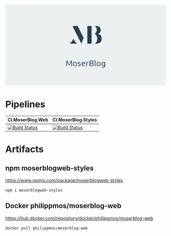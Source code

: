 <p align="center">
    <img src="https://raw.githubusercontent.com/MoserBlog/.github/main/profile/images/titleimage.png">
</p>


# Pipelines
| CI.MoserBlog.Web | CI.MoserBlog.Styles 
| :--- | :--- |
| [![Build Status](https://dev.azure.com/philipp-c-moser/MoserBlog/_apis/build/status/CI/CI.MoserBlog.Web?branchName=main)](https://dev.azure.com/philipp-c-moser/MoserBlog/_build/latest?definitionId=72&branchName=main) | [![Build Status](https://dev.azure.com/philipp-c-moser/MoserBlog/_apis/build/status/CI/CI.MoserBlog.Styles?branchName=main)](https://dev.azure.com/philipp-c-moser/MoserBlog/_build/latest?definitionId=70&branchName=main) |


# Artifacts 

## npm moserblogweb-styles
https://www.npmjs.com/package/moserblogweb-styles
```
npm i moserblogweb-styles
```


## Docker philippmos/moserblog-web
https://hub.docker.com/repository/docker/philippmos/moserblog-web
```
docker pull philippmos/moserblog-web
```
